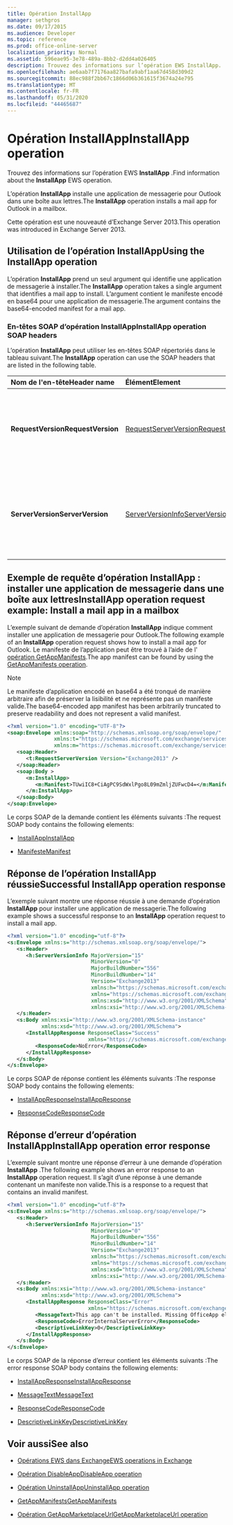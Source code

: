 ```yaml
---
title: Opération InstallApp
manager: sethgros
ms.date: 09/17/2015
ms.audience: Developer
ms.topic: reference
ms.prod: office-online-server
localization_priority: Normal
ms.assetid: 596eae95-3e78-489a-8bb2-d2dd4a026405
description: Trouvez des informations sur l’opération EWS InstallApp.
ms.openlocfilehash: ae6aab7f7176aa827bafa9abf1aa67d458d309d2
ms.sourcegitcommit: 88ec988f2bb67c1866d06b361615f3674a24e795
ms.translationtype: MT
ms.contentlocale: fr-FR
ms.lasthandoff: 05/31/2020
ms.locfileid: "44465687"
---
```

# <a name="installapp-operation"></a><span data-ttu-id="b330e-103">Opération InstallApp</span><span class="sxs-lookup"><span data-stu-id="b330e-103">InstallApp operation</span></span>

<span data-ttu-id="b330e-104">Trouvez des informations sur l’opération EWS **InstallApp** .</span><span class="sxs-lookup"><span data-stu-id="b330e-104">Find information about the **InstallApp** EWS operation.</span></span> 
  
<span data-ttu-id="b330e-105">L’opération **InstallApp** installe une application de messagerie pour Outlook dans une boîte aux lettres.</span><span class="sxs-lookup"><span data-stu-id="b330e-105">The **InstallApp** operation installs a mail app for Outlook in a mailbox.</span></span> 
  
<span data-ttu-id="b330e-106">Cette opération est une nouveauté d’Exchange Server 2013.</span><span class="sxs-lookup"><span data-stu-id="b330e-106">This operation was introduced in Exchange Server 2013.</span></span>
  
## <a name="using-the-installapp-operation"></a><span data-ttu-id="b330e-107">Utilisation de l’opération InstallApp</span><span class="sxs-lookup"><span data-stu-id="b330e-107">Using the InstallApp operation</span></span>

<span data-ttu-id="b330e-108">L’opération **InstallApp** prend un seul argument qui identifie une application de messagerie à installer.</span><span class="sxs-lookup"><span data-stu-id="b330e-108">The **InstallApp** operation takes a single argument that identifies a mail app to install.</span></span> <span data-ttu-id="b330e-109">L’argument contient le manifeste encodé en base64 pour une application de messagerie.</span><span class="sxs-lookup"><span data-stu-id="b330e-109">The argument contains the base64-encoded manifest for a mail app.</span></span> 
  
### <a name="installapp-operation-soap-headers"></a><span data-ttu-id="b330e-110">En-têtes SOAP d’opération InstallApp</span><span class="sxs-lookup"><span data-stu-id="b330e-110">InstallApp operation SOAP headers</span></span>

<span data-ttu-id="b330e-111">L’opération **InstallApp** peut utiliser les en-têtes SOAP répertoriés dans le tableau suivant.</span><span class="sxs-lookup"><span data-stu-id="b330e-111">The **InstallApp** operation can use the SOAP headers that are listed in the following table.</span></span> 
  
|<span data-ttu-id="b330e-112">**Nom de l'en-tête**</span><span class="sxs-lookup"><span data-stu-id="b330e-112">**Header name**</span></span>|<span data-ttu-id="b330e-113">**Élément**</span><span class="sxs-lookup"><span data-stu-id="b330e-113">**Element**</span></span>|<span data-ttu-id="b330e-114">**Description**</span><span class="sxs-lookup"><span data-stu-id="b330e-114">**Description**</span></span>|
|:-----|:-----|:-----|
|<span data-ttu-id="b330e-115">**RequestVersion**</span><span class="sxs-lookup"><span data-stu-id="b330e-115">**RequestVersion**</span></span> <br/> |[<span data-ttu-id="b330e-116">RequestServerVersion</span><span class="sxs-lookup"><span data-stu-id="b330e-116">RequestServerVersion</span></span>](requestserverversion.md) <br/> |<span data-ttu-id="b330e-117">Identifie la version de schéma de la demande d’opération.</span><span class="sxs-lookup"><span data-stu-id="b330e-117">Identifies the schema version for the operation request.</span></span> <span data-ttu-id="b330e-118">Cet en-tête s’applique à une demande.</span><span class="sxs-lookup"><span data-stu-id="b330e-118">This header is applicable to a request.</span></span>  <br/> |
|<span data-ttu-id="b330e-119">**ServerVersion**</span><span class="sxs-lookup"><span data-stu-id="b330e-119">**ServerVersion**</span></span> <br/> |[<span data-ttu-id="b330e-120">ServerVersionInfo</span><span class="sxs-lookup"><span data-stu-id="b330e-120">ServerVersionInfo</span></span>](serverversioninfo.md) <br/> |<span data-ttu-id="b330e-121">Identifie la version du serveur qui a répondu à la demande.</span><span class="sxs-lookup"><span data-stu-id="b330e-121">Identifies the version of the server that responded to the request.</span></span> <span data-ttu-id="b330e-122">Cet en-tête s’applique à une réponse.</span><span class="sxs-lookup"><span data-stu-id="b330e-122">This header is applicable to a response.</span></span>  <br/> |
   
## <a name="installapp-operation-request-example-install-a-mail-app-in-a-mailbox"></a><span data-ttu-id="b330e-123">Exemple de requête d’opération InstallApp : installer une application de messagerie dans une boîte aux lettres</span><span class="sxs-lookup"><span data-stu-id="b330e-123">InstallApp operation request example: Install a mail app in a mailbox</span></span>

<span data-ttu-id="b330e-124">L’exemple suivant de demande d’opération **InstallApp** indique comment installer une application de messagerie pour Outlook.</span><span class="sxs-lookup"><span data-stu-id="b330e-124">The following example of an **InstallApp** operation request shows how to install a mail app for Outlook.</span></span> <span data-ttu-id="b330e-125">Le manifeste de l’application peut être trouvé à l’aide de l' [opération GetAppManifests](getappmanifests-operation.md).</span><span class="sxs-lookup"><span data-stu-id="b330e-125">The app manifest can be found by using the [GetAppManifests operation](getappmanifests-operation.md).</span></span>
  
> [!NOTE]
> <span data-ttu-id="b330e-126">Le manifeste d’application encodé en base64 a été tronqué de manière arbitraire afin de préserver la lisibilité et ne représente pas un manifeste valide.</span><span class="sxs-lookup"><span data-stu-id="b330e-126">The base64-encoded app manifest has been arbitrarily truncated to preserve readability and does not represent a valid manifest.</span></span> 
  
```XML
<?xml version="1.0" encoding="UTF-8"?>
<soap:Envelope xmlns:soap="http://schemas.xmlsoap.org/soap/envelope/"
               xmlns:t="https://schemas.microsoft.com/exchange/services/2006/types"
               xmlns:m="https://schemas.microsoft.com/exchange/services/2006/messages">
   <soap:Header>
      <t:RequestServerVersion Version="Exchange2013" />
   </soap:Header>
   <soap:Body >
      <m:InstallApp>
         <m:Manifest>TUwiIC8+CiAgPC9SdWxlPgo8L09mZmljZUFwcD4=</m:Manifest>
      </m:InstallApp>
   </soap:Body>
</soap:Envelope>

```

<span data-ttu-id="b330e-127">Le corps SOAP de la demande contient les éléments suivants :</span><span class="sxs-lookup"><span data-stu-id="b330e-127">The request SOAP body contains the following elements:</span></span>
  
- [<span data-ttu-id="b330e-128">InstallApp</span><span class="sxs-lookup"><span data-stu-id="b330e-128">InstallApp</span></span>](installapp.md)
    
- [<span data-ttu-id="b330e-129">Manifeste</span><span class="sxs-lookup"><span data-stu-id="b330e-129">Manifest</span></span>](manifest.md)
    
## <a name="successful-installapp-operation-response"></a><span data-ttu-id="b330e-130">Réponse de l’opération InstallApp réussie</span><span class="sxs-lookup"><span data-stu-id="b330e-130">Successful InstallApp operation response</span></span>

<span data-ttu-id="b330e-131">L’exemple suivant montre une réponse réussie à une demande d’opération **InstallApp** pour installer une application de messagerie.</span><span class="sxs-lookup"><span data-stu-id="b330e-131">The following example shows a successful response to an **InstallApp** operation request to install a mail app.</span></span> 
  
```XML
<?xml version="1.0" encoding="utf-8"?>
<s:Envelope xmlns:s="http://schemas.xmlsoap.org/soap/envelope/">
   <s:Header>
      <h:ServerVersionInfo MajorVersion="15" 
                           MinorVersion="0" 
                           MajorBuildNumber="556" 
                           MinorBuildNumber="14" 
                           Version="Exchange2013" 
                           xmlns:h="https://schemas.microsoft.com/exchange/services/2006/types" 
                           xmlns="https://schemas.microsoft.com/exchange/services/2006/types" 
                           xmlns:xsd="http://www.w3.org/2001/XMLSchema" 
                           xmlns:xsi="http://www.w3.org/2001/XMLSchema-instance"/>
   </s:Header>
   <s:Body xmlns:xsi="http://www.w3.org/2001/XMLSchema-instance" 
           xmlns:xsd="http://www.w3.org/2001/XMLSchema">
      <InstallAppResponse ResponseClass="Success" 
                          xmlns="https://schemas.microsoft.com/exchange/services/2006/messages">
         <ResponseCode>NoError</ResponseCode>
      </InstallAppResponse>
   </s:Body>
</s:Envelope>
```

<span data-ttu-id="b330e-132">Le corps SOAP de réponse contient les éléments suivants :</span><span class="sxs-lookup"><span data-stu-id="b330e-132">The response SOAP body contains the following elements:</span></span>
  
- [<span data-ttu-id="b330e-133">InstallAppResponse</span><span class="sxs-lookup"><span data-stu-id="b330e-133">InstallAppResponse</span></span>](installappresponse.md)
    
- [<span data-ttu-id="b330e-134">ResponseCode</span><span class="sxs-lookup"><span data-stu-id="b330e-134">ResponseCode</span></span>](responsecode.md)
    
## <a name="installapp-operation-error-response"></a><span data-ttu-id="b330e-135">Réponse d’erreur d’opération InstallApp</span><span class="sxs-lookup"><span data-stu-id="b330e-135">InstallApp operation error response</span></span>

<span data-ttu-id="b330e-136">L’exemple suivant montre une réponse d’erreur à une demande d’opération **InstallApp** .</span><span class="sxs-lookup"><span data-stu-id="b330e-136">The following example shows an error response to an **InstallApp** operation request.</span></span> <span data-ttu-id="b330e-137">Il s’agit d’une réponse à une demande contenant un manifeste non valide.</span><span class="sxs-lookup"><span data-stu-id="b330e-137">This is a response to a request that contains an invalid manifest.</span></span> 
  
```XML
<?xml version="1.0" encoding="utf-8"?>
<s:Envelope xmlns:s="http://schemas.xmlsoap.org/soap/envelope/">
   <s:Header>
      <h:ServerVersionInfo MajorVersion="15" 
                           MinorVersion="0" 
                           MajorBuildNumber="556" 
                           MinorBuildNumber="14" 
                           Version="Exchange2013" 
                           xmlns:h="https://schemas.microsoft.com/exchange/services/2006/types" 
                           xmlns="https://schemas.microsoft.com/exchange/services/2006/types" 
                           xmlns:xsd="http://www.w3.org/2001/XMLSchema" 
                           xmlns:xsi="http://www.w3.org/2001/XMLSchema-instance"/>
   </s:Header>
   <s:Body xmlns:xsi="http://www.w3.org/2001/XMLSchema-instance" 
           xmlns:xsd="http://www.w3.org/2001/XMLSchema">
      <InstallAppResponse ResponseClass="Error" 
                          xmlns="https://schemas.microsoft.com/exchange/services/2006/messages">
         <MessageText>This app can't be installed. Missing OfficeApp element.</MessageText>
         <ResponseCode>ErrorInternalServerError</ResponseCode>
         <DescriptiveLinkKey>0</DescriptiveLinkKey>
      </InstallAppResponse>
   </s:Body>
</s:Envelope>

```

<span data-ttu-id="b330e-138">Le corps SOAP de la réponse d’erreur contient les éléments suivants :</span><span class="sxs-lookup"><span data-stu-id="b330e-138">The error response SOAP body contains the following elements:</span></span>
  
- [<span data-ttu-id="b330e-139">InstallAppResponse</span><span class="sxs-lookup"><span data-stu-id="b330e-139">InstallAppResponse</span></span>](installappresponse.md)
    
- [<span data-ttu-id="b330e-140">MessageText</span><span class="sxs-lookup"><span data-stu-id="b330e-140">MessageText</span></span>](messagetext.md)
    
- [<span data-ttu-id="b330e-141">ResponseCode</span><span class="sxs-lookup"><span data-stu-id="b330e-141">ResponseCode</span></span>](responsecode.md)
    
- [<span data-ttu-id="b330e-142">DescriptiveLinkKey</span><span class="sxs-lookup"><span data-stu-id="b330e-142">DescriptiveLinkKey</span></span>](descriptivelinkkey.md)
    
## <a name="see-also"></a><span data-ttu-id="b330e-143">Voir aussi</span><span class="sxs-lookup"><span data-stu-id="b330e-143">See also</span></span>

- [<span data-ttu-id="b330e-144">Opérations EWS dans Exchange</span><span class="sxs-lookup"><span data-stu-id="b330e-144">EWS operations in Exchange</span></span>](ews-operations-in-exchange.md)
    
- [<span data-ttu-id="b330e-145">Opération DisableApp</span><span class="sxs-lookup"><span data-stu-id="b330e-145">DisableApp operation</span></span>](disableapp-operation.md)
    
- [<span data-ttu-id="b330e-146">Opération UninstallApp</span><span class="sxs-lookup"><span data-stu-id="b330e-146">UninstallApp operation</span></span>](uninstallapp-operation.md)
    
- [<span data-ttu-id="b330e-147">GetAppManifests</span><span class="sxs-lookup"><span data-stu-id="b330e-147">GetAppManifests</span></span>](getappmanifests.md)
    
- [<span data-ttu-id="b330e-148">Opération GetAppMarketplaceUrl</span><span class="sxs-lookup"><span data-stu-id="b330e-148">GetAppMarketplaceUrl operation</span></span>](getappmarketplaceurl-operation.md)
    

